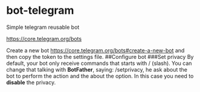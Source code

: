 # bot-telegram
Simple telegram reusable bot

https://core.telegram.org/bots

Create a new bot https://core.telegram.org/bots#create-a-new-bot
and then copy the token to the settings file.
##Configure bot
###Set privacy
By default, your bot only receive commands that starts with / (slash). You can change that talking with **BotFather**, saying: /setprivacy, he ask about the bot to perform the action and the about the option. In this case you need to **disable** the privacy.
